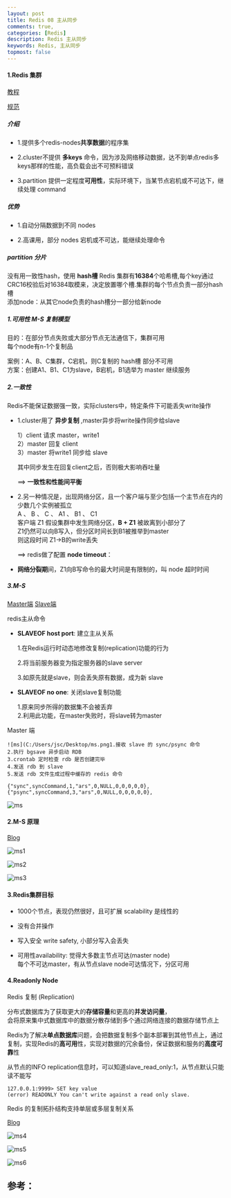 ```yaml
---
layout: post
title: Redis 08 主从同步
comments: true,
categories: [Redis]
description: Redis 主从同步
keywords: Redis, 主从同步
topmost: false
---
```


#### 1.Redis 集群

[教程](http://www.redis.cn/topics/cluster-tutorial.html)

[规范](http://www.redis.cn/topics/cluster-spec.html)

##### 介绍

- 1.提供多个redis-nodes**共享数据**的程序集
- 2.cluster不提供 **多keys** 命令，因为涉及网络移动数据，达不到单点redis多keys那样的性能，高负载会出不可预料错误

- 3.partition 提供一定程度**可用性**，实际环境下，当某节点宕机或不可达下，继续处理 command

##### 优势

- 1.自动分隔数据到不同 nodes

- 2.高课用，部分 nodes 宕机或不可达，能继续处理命令

##### partition 分片

没有用一致性hash，使用 **hash槽** 
Redis 集群有**16384**个哈希槽,每个key通过CRC16校验后对16384取模来，决定放置哪个槽.集群的每个节点负责一部分hash槽   
添加node：从其它node负责的hash槽分一部分给新node

##### 1.可用性 M-S 复制模型

目的：在部分节点失败或大部分节点无法通信下，集群可用  
每个node有n-1个复制品 

案例：A、B、C集群，C宕机，则C复制的 hash槽 部分不可用  
方案：创建A1、B1、C1为slave，B宕机，B1选举为 master 继续服务

##### 2.一致性

Redis不能保证数据强一致，实际clusters中，特定条件下可能丢失write操作

- 1.cluster用了 **异步复制** ,master异步将write操作同步给slave

  1）client 请求 master，write1  
  2）master 回复 client  
  3）master 将write1 同步给 slave

  其中同步发生在回复client之后，否则极大影响吞吐量  

  ==> **一致性和性能间平衡**  

- 2.另一种情况是，出现网络分区，且一个客户端与至少包括一个主节点在内的少数几个实例被孤立  
  A 、 B 、 C 、 A1 、 B1 、 C1   
  客户端 Z1 假设集群中发生网络分区，**B + Z1** 被故离到小部分了  
  Z1仍然可以向B写入，但分区时间长到B1被推举到master  
  则这段时间 Z1->B的write丢失

  ==> redis做了配置 **node timeout**：

- **网络分裂期**间，Z1向B写命令的最大时间是有限制的，叫 node 超时时间

##### 3.M-S

[Master端](https://www.jianshu.com/p/4aa83ac08aa5)
[Slave端](https://www.jianshu.com/p/e10d21ecdd0b)

redis主从命令

- **SLAVEOF host port**: 建立主从关系

  1.在Redis运行时动态地修改复制(replication)功能的行为  

  2.将当前服务器变为指定服务器的slave server   

  3.如原先就是slave，则会丢失原有数据，成为新 slave

- **SLAVEOF no one**: 关闭slave复制功能

  1.原来同步所得的数据集不会被丢弃   
  2.利用此功能，在master失败时，将slave转为master

 Master 端

```
![ms](C:/Users/jsc/Desktop/ms.png1.接收 slave 的 sync/psync 命令
2.执行 bgsave 异步启动 RDB
3.crontab 定时检查 rdb 是否创建完毕
4.发送 rdb 到 slave
5.发送 rdb 文件生成过程中缓存的 redis 命令

{"sync",syncCommand,1,"ars",0,NULL,0,0,0,0,0},
{"psync",syncCommand,3,"ars",0,NULL,0,0,0,0,0},
```

 ![ms](/images/posts/2016-07-19-redis/ms.png) 

#### 2.M-S 原理

[Blog](https://blog.csdn.net/yejingtao703/article/details/78484151)

![ms1](/images/posts/2016-07-19-redis/ms1.png)

![ms2](/images/posts/2016-07-19-redis/ms2.png)

![ms3](/images/posts/2016-07-19-redis/ms3.png)



#### 3.Redis集群目标

- 1000个节点，表现仍然很好，且可扩展 scalability 是线性的 

- 没有合并操作

- 写入安全 write safety, 小部分写入会丢失 

- 可用性availability: 觉得大多数主节点可达(master node)  
  每个不可达master，有从节点slave node可达情况下，分区可用

#### 4.Readonly Node

Redis 复制 (Replication)

分布式数据库为了获取更大的**存储容量**和更高的**并发访问量**，  
会将原来集中式数据库中的数据分散存储到多个通过网络连接的数据存储节点上


Redis为了解决**单点数据库**问题，会把数据复制多个副本部署到其他节点上，通过复制，实现Redis的**高可用**性，实现对数据的冗余备份，保证数据和服务的**高度可靠**性

 从节点的INFO replication信息时，可以知道slave_read_only:1，从节点默认只能读不能写

```
127.0.0.1:9999> SET key value
(error) READONLY You can't write against a read only slave.
```

Redis 的复制拓扑结构支持单层或多层复制关系

[Blog](https://www.cnblogs.com/yehuisir/p/10731961.html)

![ms4](/images/posts/2016-07-19-redis/ms4.png)

![ms5](/images/posts/2016-07-19-redis/ms5.png)

![ms6](/images/posts/2016-07-19-redis/ms6.png)












## 参考：

